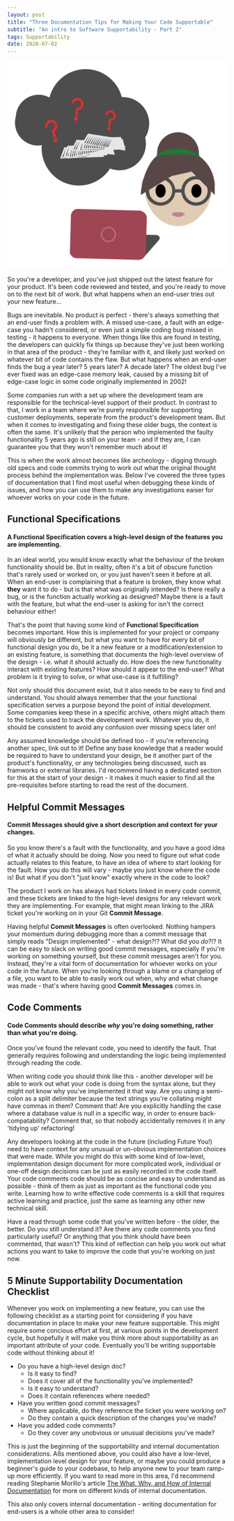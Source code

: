 ```yaml
---
layout: post
title: "Three Documentation Tips for Making Your Code Supportable"
subtitle: "An intro to Software Supportability - Part 2"
tags: Supportability
date: 2020-07-02
---
```


![Developer confused by documentation](/assets/images/confusion.png)

So you're a developer, and you've just shipped out the latest feature for your product. It's been code reviewed and tested, and you're ready to move on to the next bit of work. But what happens when an end-user tries out your new feature...

Bugs are inevitable. No product is perfect - there's always something that an end-user finds a problem with. A missed use-case, a fault with an edge-case you hadn't considered, or even just a simple coding bug missed in testing - it happens to everyone. When things like this are found in testing, the developers can quickly fix things up because they've just been working in that area of the product - they're familiar with it, and likely just worked on whatever bit of code contains the flaw. But what happens when an end-user finds the bug a year later? 5 years later? A decade later? The oldest bug I've ever fixed was an edge-case memory leak, caused by a missing bit of edge-case logic in some code originally implemented in 2002!

Some companies run with a set up where the development team are responsible for the technical-level support of their product. In contrast to that, I work in a team where we're purely responsible for supporting customer deployments, seperate from the product's development team. But when it comes to investigating and fixing these older bugs, the context is often the same. It's unlikely that the person who implemented the faulty functionality 5 years ago is still on your team - and if they are, I can guarantee you that they won't remember much about it!

This is when the work almost becomes like archeology - digging through old specs and code commits trying to work out what the original thought process behind the implementation was. Below I've covered the three types of documentation that I find most useful when debugging these kinds of issues, and how you can use them to make any investigations eaiser for whoever works on your code in the future. 

## Functional Specifications

#### A **Functional Specification** covers a high-level design of the features you are implementing.

In an ideal world, you would know exactly what the behaviour of the broken functionality should be. But in reality, often it's a bit of obscure function that's rarely used or worked on, or you just haven't seen it before at all. When an end-user is complaining that a feature is broken, they know what **they** want it to do - but is that what was originally intended? Is there really a bug, or is the function actually working as designed? Maybe there is a fault with the feature, but what the end-user is asking for isn't the correct behaviour either!

That's the point that having some kind of **Functional Specification** becomes important. How this is implemented for your project or company will obviously be different, but what you want to have for every bit of functional design you do, be it a new feature or a modification/extension to an existing feature, is something that documents the high-level overview of the design - i.e. what it should actually do. How does the new functionality interact with existing features? How should it appear to the end-user? What problem is it trying to solve, or what use-case is it fulfilling?

Not only should this document exist, but it also needs to be easy to find and understand. You should always remember that the your functional specification serves a purpose beyond the point of initial development. Some companies keep these in a specific archive, others might attach them to the tickets used to track the development work. Whatever you do, it should be consistent to avoid any confusion over missing specs later on!

Any assumed knowledge should be defined too - if you're referencing another spec, link out to it! Define any base knowledge that a reader would be required to have to understand your design, be it another part of the product's functionality, or any technologies being discussed, such as framworks or external libraries. I'd recommend having a dedicated section for this at the start of your design - it makes it much easier to find all the pre-requisites before starting to read the rest of the document.

## Helpful Commit Messages

#### **Commit Messages** should give a short description and context for your changes.

So you know there's a fault with the functionality, and you have a good idea of what it actually should be doing. Now you need to figure out what code actually relates to this feature, to have an idea of where to start looking for the fault. How you do this will vary - maybe you just know where the code is! But what if you don't "just know" exactly where in the code to look?

The product I work on has always had tickets linked in every code commit, and these tickets are linked to the high-level designs for any relevant work they are implementing. For example, that might mean linking to the JIRA ticket you're working on in your Git **Commit Message**.

Having helpful **Commit Messages** is often overlooked. Nothing hampers your momentum during debugging more than a commit message that simply reads "Design implemented" - what design?!? What did you *do*?!? It can be easy to slack on writing good commit messages, especially if you're working on something yourself, but these commit messages aren't for you. Instead, they're a vital form of documentation for whoever works on your code in the future. When you're looking through a blame or a changelog of a file, you want to be able to easily work out when, why and what change was made - that's where having good **Commit Messages** comes in.

##  Code Comments

#### **Code Comments** should describe *why* you're doing something, rather than what you're doing.

Once you've found the relevant code, you need to identify the fault. That generally requires following and understanding the logic being implemented through reading the code. 

When writing code you should think like this - another developer will be able to work out what your code is doing from the syntax alone, but they might not know why you've implemented it that way. Are you using a semi-colon as a split delimiter because the text strings you're collating might have commas in them? Comment that! Are you explicitly handling the case where a database value is null in a specific way, in order to ensure back-compatability? Comment that, so that nobody accidentally removes it in any 'tidying up' refactoring!

Any developers looking at the code in the future (including Future You!) need to have context for any unusual or un-obvious implementation choices that were made. While you might do this with some kind of low-level, implementation design document for more complicated work, individual or one-off design decisions can be just as easily recorded in the code itself. Your code comments code should be as concise and easy to understand as possible - think of them as just as important as the functional code you write. Learning how to write effective code comments is a skill that requires active learning and practice, just the same as learning any other new technical skill.

Have a read through some code that you've written before - the older, the better. Do you still understand it? Are there any code comments you find particularly useful? Or anything that you think should have been commented, that wasn't? This kind of reflection can help you work out what actions you want to take to improve the code that you're working on just now.

## 5 Minute Supportability Documentation Checklist

Whenever you work on implementing a new feature, you can use the following checklist as a starting point for considering if you have documentation in place to make your new feature supportable. This might require some concious effort at first, at various points in the development cycle, but hopefully it will make you think more about supportability as an important attribute of your code. Eventually you'll be writing supportable code without thinking about it!

- Do you have a high-level design doc?
	- Is it easy to find?
	- Does it cover all of the functionality you've implemented?
	- Is it easy to understand?
	- Does it contain references where needed?
- Have you written good commit messages?
	- Where applicable, do they reference the ticket you were working on?
	- Do they contain a quick description of the changes you've made?
- Have you added code comments?
	- Do they cover any unobvious or unusual decisions you've made?

This is just the beginning of the supportability and internal documentation considerations. Aßs mentioned above, you could also have a low-level, implementation level design for your feature, or maybe you could produce a beginner's guide to your codebase, to help anyone new to your team ramp-up more efficiently. If you want to read more in this area, I'd recommend reading Stephanie Morillo's article [The What, Why, and How of Internal Documentation](https://www.stephaniemorillo.co/post/the-what-why-and-how-of-internal-documentation) for more on different kinds of internal documentation.

This also only covers internal documentation - writing documentation for end-users is a whole other area to consider!
